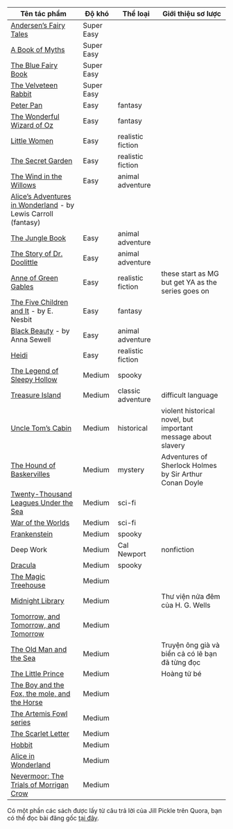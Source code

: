 | Tên tác phẩm | Độ khó | Thể loại | Giới thiệu sơ lược |
| ------------ | ------ | -------- | ------------------ | 
| [Andersen’s Fairy Tales](http://www.gutenberg.org/ebooks/1597) | Super Easy | | |
| [A Book of Myths](http://www.gutenberg.org/ebooks/22693) | Super Easy | | |
| [The Blue Fairy Book](https://www.gutenberg.org/ebooks/503) | Super Easy | | |
| [The Velveteen Rabbit](https://www.gutenberg.org/ebooks/11757) | Super Easy | | |
| [Peter Pan](https://www.gutenberg.org/ebooks/16) | Easy | fantasy | |
| [The Wonderful Wizard of Oz](https://www.gutenberg.org/ebooks/55) | Easy | fantasy | |
| [Little Women](https://www.gutenberg.org/ebooks/514) | Easy | realistic fiction | |
| [The Secret Garden](https://www.gutenberg.org/ebooks/113) | Easy | realistic fiction | |
| [The Wind in the Willows](https://www.gutenberg.org/ebooks/289) | Easy | animal adventure | |
| [Alice’s Adventures in Wonderland](https://www.gutenberg.org/ebooks/19033) - by Lewis Carroll (fantasy) 
| [The Jungle Book](https://www.gutenberg.org/ebooks/236) | Easy | animal adventure | |
| [The Story of Dr. Doolittle](https://www.gutenberg.org/ebooks/501) | Easy | animal adventure | |
| [Anne of Green Gables](https://www.gutenberg.org/ebooks/45) | Easy | realistic fiction | these start as MG but get YA as the series goes on | 
| [The Five Children and It](https://www.gutenberg.org/ebooks/778) - by E. Nesbit | Easy | fantasy | |
| [Black Beauty](https://www.gutenberg.org/ebooks/11860) - by Anna Sewell | Easy | animal adventure | |
| [Heidi](https://www.gutenberg.org/ebooks/20781) | Easy | realistic fiction | |
| [The Legend of Sleepy Hollow](https://www.gutenberg.org/ebooks/41) | Medium | spooky | |
| [Treasure Island](https://www.gutenberg.org/ebooks/120) | Medium | classic adventure | difficult language | 
| [Uncle Tom’s Cabin](https://www.gutenberg.org/ebooks/11171) | Medium | historical | violent historical novel, but important message about slavery |
| [The Hound of Baskervilles](https://www.gutenberg.org/ebooks/2852) | Medium | mystery | Adventures of Sherlock Holmes by Sir Arthur Conan Doyle |
| [Twenty-Thousand Leagues Under the Sea](https://www.gutenberg.org/ebooks/164) | Medium | sci-fi | |  
| [War of the Worlds](https://www.gutenberg.org/ebooks/36) | Medium | sci-fi | |  
| [Frankenstein](https://www.gutenberg.org/ebooks/84) | Medium | spooky | | 
| Deep Work | Medium | Cal Newport | nonfiction | Một cuốn sách về làm việc sâu. |   
| [Dracula](https://www.gutenberg.org/ebooks/345) | Medium | spooky |  |
| [The Magic Treehouse]() | Medium |  |  |
| [Midnight Library]() | Medium |  | Thư viện nửa đêm của H. G. Wells | 
| [Tomorrow, and Tomorrow, and Tomorrow](https://www.goodreads.com/en/book/show/58784475) | Medium |  |  |
| [The Old Man and the Sea]() | Medium |  | Truyện ông già và biển cả có lẽ bạn đã từng đọc |  
| [The Little Prince]() | Medium |  | Hoàng tử bé | 
| [The Boy and the Fox, the mole, and the Horse]() | Medium |  |  |
| [The Artemis Fowl series]() | Medium |  |  |
| [The Scarlet Letter](https://standardebooks.org/ebooks/nathaniel-hawthorne/the-scarlet-letter) | Medium |  |  |
| [Hobbit]() | Medium |  |  |
| [Alice in Wonderland](https://www.gutenberg.org/ebooks/11) | Medium |  |  |
| [Nevermoor: The Trials of Morrigan Crow]() | Medium |  |  |


Có một phần các sách được lấy từ câu trả lời của Jill Pickle trên Quora, bạn có thể đọc bài đăng gốc [tại đây](https://www.quora.com/What-are-the-best-books-in-public-domain-for-young-adults-or-children). 
